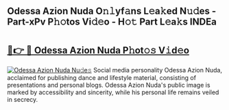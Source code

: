 ## Odessa Azion Nuda O𝚗𝚕yf𝚊ns L𝚎a𝚔ed N𝚞𝚍es - Part-xPv P𝚑𝚘tos Vi𝚍𝚎o - H𝚘𝚝 Part L𝚎a𝚔s INDEa

# <h2><a href="http://kf5evrs.oniu.top/?m=Odessa+Azion+Nuda">🔗👉 🔴 Odessa Azion Nuda P𝚑ot𝚘𝚜 V𝚒d𝚎o</a></h2>

[![Odessa Azion Nuda Nu𝚍e𝚜](https://i.imgur.com/0qMVB7G.gif)](http://kf5evrs.oniu.top/?m=Odessa+Azion+Nuda)
Social media personality Odessa Azion Nuda, acclaimed for publishing dance and lifestyle material, consisting of presentations and personal blogs. Odessa Azion Nuda's public image is marked by accessibility and sincerity, while his personal life remains veiled in secrecy.  
